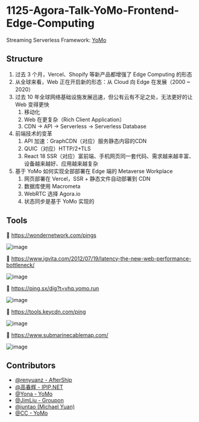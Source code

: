 # 1125-Agora-Talk-YoMo-Frontend-Edge-Computing

Streaming Serverless Framework: [YoMo](https://github.com/yomorun/yomo)

## Structure

1. 过去 3 个月，Vercel、Shopify 等新产品都增强了 Edge Computing 的形态
2. 从全球来看，Web 正在开启新的形态：从 Cloud 向 Edge 在发展（2000 ~ 2020）
3. 过去 10 年全球网络基础设施发展迅速，但公有云有不足之处，无法更好的让 Web 变得更快
    1. 移动化
    2. Web 在更复杂（Rich Client Application）
    3. CDN -> API -> Serverless -> Serverless Database
4. 前端技术的变革
    1. API 加速：GraphCDN（对应）服务静态内容的CDN
    2. QUIC（对应）HTTP/2+TLS
    3. React 18 SSR（对应）富前端、手机网页同一套代码、需求越来越丰富、设备越来越好、应用越来越复杂
4. 基于 YoMo 如何实现全部部署在 Edge 端的 Metaverse Workplace
    1. 网页部署在 Vercel，SSR + 静态文件自动部署到 CDN
    2. 数据库使用 Macrometa
    3. WebRTC 选择 Agora.io
    4. 状态同步是基于 YoMo 实现的

## Tools

🔬 https://wondernetwork.com/pings

![image](https://user-images.githubusercontent.com/65603/142755600-6862f56f-cee3-4128-882b-8908be56cf78.png)

🔬 https://www.igvita.com/2012/07/19/latency-the-new-web-performance-bottleneck/

![image](https://user-images.githubusercontent.com/65603/142755577-674a6dcb-412a-4d47-9dc4-ba19c16c27c6.png)

🔬 https://ping.sx/dig?t=vhq.yomo.run

![image](https://user-images.githubusercontent.com/65603/142755951-7e4ce889-6d43-4c57-8a18-407720140e7e.png)

🔬 https://tools.keycdn.com/ping

![image](https://user-images.githubusercontent.com/65603/142756828-4f8aa90d-1876-4735-b208-896201efed42.png)

🔬 https://www.submarinecablemap.com/

![image](https://user-images.githubusercontent.com/65603/142788334-6092571b-a1e8-45b9-80ec-ad2d16fc74a5.png)


## Contributors

+ [@renyuanz - AfterShip](https://github.com/renyuanz)
+ [@高春辉 - IPIP.NET](https://ipip.net)
+ [@Yona - YoMo](https://github.com/yomorun/yomo)
+ [@JimLiu - Groupon](https://github.com/JimLiu)
+ [@juntao (Michael Yuan)](https://github.com/juntao)
+ [@CC - YoMo](https://github.com/yomorun/yomo)

